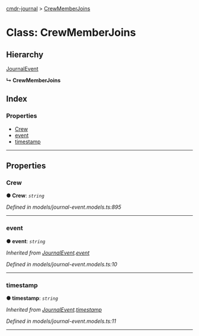 [cmdr-journal](../README.md) > [CrewMemberJoins](../classes/crewmemberjoins.md)



# Class: CrewMemberJoins

## Hierarchy


 [JournalEvent](journalevent.md)

**↳ CrewMemberJoins**







## Index

### Properties

* [Crew](crewmemberjoins.md#crew)
* [event](crewmemberjoins.md#event)
* [timestamp](crewmemberjoins.md#timestamp)



---
## Properties
<a id="crew"></a>

###  Crew

**●  Crew**:  *`string`* 

*Defined in models/journal-event.models.ts:895*





___

<a id="event"></a>

###  event

**●  event**:  *`string`* 

*Inherited from [JournalEvent](journalevent.md).[event](journalevent.md#event)*

*Defined in models/journal-event.models.ts:10*





___

<a id="timestamp"></a>

###  timestamp

**●  timestamp**:  *`string`* 

*Inherited from [JournalEvent](journalevent.md).[timestamp](journalevent.md#timestamp)*

*Defined in models/journal-event.models.ts:11*





___


